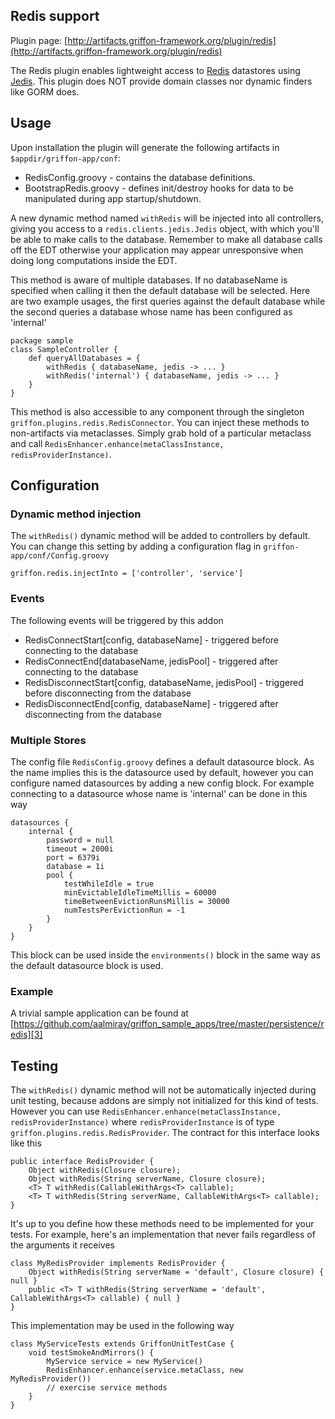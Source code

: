 
Redis support
-------------

Plugin page: [http://artifacts.griffon-framework.org/plugin/redis](http://artifacts.griffon-framework.org/plugin/redis)


The Redis plugin enables lightweight access to [Redis][1] datastores using [Jedis][2].
This plugin does NOT provide domain classes nor dynamic finders like GORM does.

Usage
-----
Upon installation the plugin will generate the following artifacts in `$appdir/griffon-app/conf`:

 * RedisConfig.groovy - contains the database definitions.
 * BootstrapRedis.groovy - defines init/destroy hooks for data to be manipulated during app startup/shutdown.

A new dynamic method named `withRedis` will be injected into all controllers,
giving you access to a `redis.clients.jedis.Jedis` object, with which you'll be able
to make calls to the database. Remember to make all database calls off the EDT
otherwise your application may appear unresponsive when doing long computations
inside the EDT.

This method is aware of multiple databases. If no databaseName is specified when calling
it then the default database will be selected. Here are two example usages, the first
queries against the default database while the second queries a database whose name has
been configured as 'internal'

    package sample
    class SampleController {
        def queryAllDatabases = {
            withRedis { databaseName, jedis -> ... }
            withRedis('internal') { databaseName, jedis -> ... }
        }
    }

This method is also accessible to any component through the singleton `griffon.plugins.redis.RedisConnector`.
You can inject these methods to non-artifacts via metaclasses. Simply grab hold of a particular metaclass and call
`RedisEnhancer.enhance(metaClassInstance, redisProviderInstance)`.

Configuration
-------------
### Dynamic method injection

The `withRedis()` dynamic method will be added to controllers by default. You can
change this setting by adding a configuration flag in `griffon-app/conf/Config.groovy`

    griffon.redis.injectInto = ['controller', 'service']

### Events

The following events will be triggered by this addon

 * RedisConnectStart[config, databaseName] - triggered before connecting to the database
 * RedisConnectEnd[databaseName, jedisPool] - triggered after connecting to the database
 * RedisDisconnectStart[config, databaseName, jedisPool] - triggered before disconnecting from the database
 * RedisDisconnectEnd[config, databaseName] - triggered after disconnecting from the database

### Multiple Stores

The config file `RedisConfig.groovy` defines a default datasource block. As the name
implies this is the datasource used by default, however you can configure named datasources
by adding a new config block. For example connecting to a datasource whose name is 'internal'
can be done in this way

    datasources {
        internal {
            password = null
            timeout = 2000i
            port = 6379i
            database = 1i
            pool {
                testWhileIdle = true
                minEvictableIdleTimeMillis = 60000
                timeBetweenEvictionRunsMillis = 30000
                numTestsPerEvictionRun = -1       
            }
        }
    }

This block can be used inside the `environments()` block in the same way as the
default datasource block is used.

### Example

A trivial sample application can be found at [https://github.com/aalmiray/griffon_sample_apps/tree/master/persistence/redis][3]

Testing
-------
The `withRedis()` dynamic method will not be automatically injected during unit testing, because addons are simply not initialized
for this kind of tests. However you can use `RedisEnhancer.enhance(metaClassInstance, redisProviderInstance)` where 
`redisProviderInstance` is of type `griffon.plugins.redis.RedisProvider`. The contract for this interface looks like this

    public interface RedisProvider {
        Object withRedis(Closure closure);
        Object withRedis(String serverName, Closure closure);
        <T> T withRedis(CallableWithArgs<T> callable);
        <T> T withRedis(String serverName, CallableWithArgs<T> callable);
    }

It's up to you define how these methods need to be implemented for your tests. For example, here's an implementation that never
fails regardless of the arguments it receives

    class MyRedisProvider implements RedisProvider {
        Object withRedis(String serverName = 'default', Closure closure) { null }
        public <T> T withRedis(String serverName = 'default', CallableWithArgs<T> callable) { null }
    }

This implementation may be used in the following way

    class MyServiceTests extends GriffonUnitTestCase {
        void testSmokeAndMirrors() {
            MyService service = new MyService()
            RedisEnhancer.enhance(service.metaClass, new MyRedisProvider())
            // exercise service methods
        }
    }


[1]: http://redis.io
[2]: https://github.com/xetorthio/jedis
[3]: https://github.com/aalmiray/griffon_sample_apps/tree/master/persistence/redis

